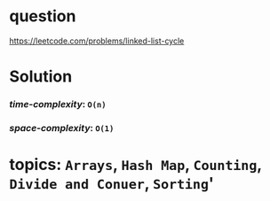 # question
https://leetcode.com/problems/linked-list-cycle

# **Solution**

### _time-complexity_: `O(n)`
### _space-complexity_: `O(1)`


# topics: `Arrays`, `Hash Map`, `Counting`, `Divide and Conuer`, `Sorting`'
